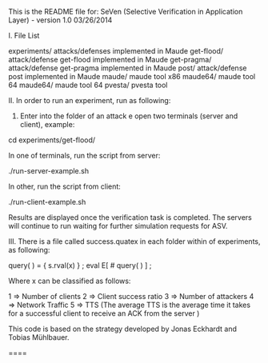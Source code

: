 This is the README file for:
SeVen (Selective Verification in Application Layer) - version 1.0 03/26/2014

I. File List

experiments/		attacks/defenses implemented in Maude
   get-flood/		attack/defense get-flood implemented in Maude
   get-pragma/		attack/defense get-pragma implemented in Maude
   post/		attack/defense post implemented in Maude
maude/ 			maude tool x86
maude64/		maude tool 64
maude64/		maude tool 64
pvesta/			pvesta tool


II. In order to run an experiment, run as following:

1) Enter into the folder of an attack e open two terminals (server and client), example:

 cd experiments/get-flood/

In one of terminals, run the script from server:

 ./run-server-example.sh

In other, run the script from client:

 ./run-client-example.sh

Results are displayed once the verification task is completed. The servers will continue to run waiting for further simulation requests for ASV.


III. There is a file called success.quatex in each folder within of experiments, as following:

query( ) = { s.rval(x) } ;
eval E[ # query( ) ] ;

Where x can be classified as follows:

1 => Number of clients
2 => Client success ratio
3 => Number of attackers
4 => Network Traffic
5 => TTS (The average TTS is the average time it takes for a successful client to receive an ACK from the server )

This code is based on the strategy developed by Jonas Eckhardt and Tobias Mühlbauer.

====



